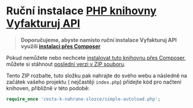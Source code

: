 # Ruční instalace [PHP knihovny Vyfakturuj API](https://github.com/redbitcz/vyfakturuj-api-php)

> **Doporučujeme, abyste namísto ruční instalace Vyfakturuj API využili [instalaci přes Composer](README.md#instalace)**

Pokud nemůžete nebo nechcete [instalovat tuto knihovnu přes Composer](README.md#instalace), můžete si
stáhnout [poslední verzi v ZIP souboru](https://github.com/redbitcz/vyfakturuj-api-php/releases/latest).

Tento ZIP rozbalte, tuto složku pak nahrajte do svého webu a následně na začátek vašeho projektu (
nejčastěji `index.php`)
přidejte kód pro načtení knihoven, přibližně v této podobě:

```php
require_once 'cesta-k-nahrane-slozce/simple-autoload.php';
```
